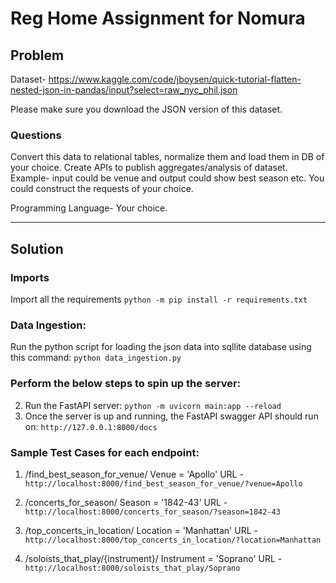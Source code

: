 # Reg Home Assignment for Nomura

## Problem

Dataset- https://www.kaggle.com/code/jboysen/quick-tutorial-flatten-nested-json-in-pandas/input?select=raw_nyc_phil.json 

Please make sure you download the JSON version of this dataset.

### Questions

Convert this data to relational tables, normalize them and load them in DB of your choice.
Create APIs to publish aggregates/analysis of dataset. Example- input could be venue and output could show best season etc. You could construct the requests of your choice.
 
Programming Language- Your choice.

<hr>

## Solution


### Imports
Import all the requirements
`python -m pip install -r requirements.txt`

### Data Ingestion:

Run the python script for loading the json data into sqllite database using this command:
`python data_ingestion.py`

### Perform the below steps to spin up the server:

2. Run the FastAPI server: `python -m uvicorn main:app --reload`
3. Once the server is up and running, the FastAPI swagger API should run on: `http://127.0.0.1:8000/docs`

### Sample Test Cases for each endpoint:

1. /find_best_season_for_venue/
    Venue = 'Apollo'
    URL - `http://localhost:8000/find_best_season_for_venue/?venue=Apollo`

2. /concerts_for_season/
    Season = '1842-43'
    URL - `http://localhost:8000/concerts_for_season/?season=1842-43`

3. /top_concerts_in_location/
    Location = 'Manhattan'
    URL - `http://localhost:8000/top_concerts_in_location/?location=Manhattan`

4. /soloists_that_play/{instrument}/
    Instrument = 'Soprano'
    URL - `http://localhost:8000/soloists_that_play/Soprano`